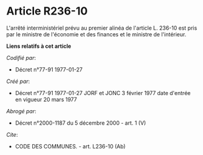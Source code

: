 # Article R236-10

L'arrêté interministériel prévu au premier alinéa de l'article L. 236-10 est pris par le ministre de l'économie et des
finances et le ministre de l'intérieur.

**Liens relatifs à cet article**

_Codifié par_:

  - Décret n°77-91 1977-01-27

_Créé par_:

  - Décret n°77-91 1977-01-27 JORF et JONC 3 février 1977 date d'entrée en vigueur 20 mars 1977

_Abrogé par_:

  - Décret n°2000-1187 du 5 décembre 2000 - art. 1 (V)

_Cite_:

  - CODE DES COMMUNES. - art. L236-10 (Ab)
